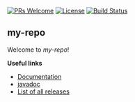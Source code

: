 
[![PRs Welcome](https://img.shields.io/badge/PRs-welcome-brightgreen.svg?style=flat-square)](http://makeapullrequest.com)
[![License](https://img.shields.io/badge/license-Apache--2.0-blue.svg)](https://github.com/sandboxx/my-repo/blob/master/LICENSE)
[![Build Status](https://img.shields.io/travis/sandboxx/my-repo/master.svg?label=Build)](https://travis-ci.org/sandboxx/my-repo)
## my-repo ##

Welcome to *my-repo*!

**Useful links**
 - [Documentation](https://sandboxx.github.io/my-repo)
 - [javadoc](https://sandboxx.github.io/my-repo/releases/latest/javadoc)
 - [List of all releases](https://github.com/sandboxx/my-repo/blob/gh-pages/releases.md)
